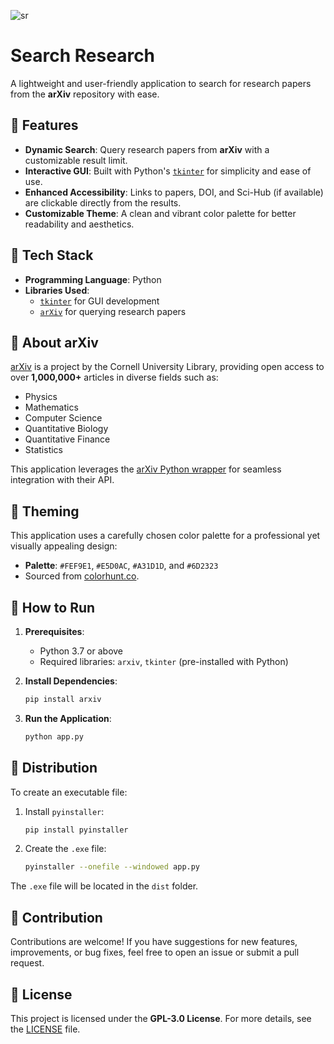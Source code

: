 
![sr](https://github.com/user-attachments/assets/d200809c-68ef-4b08-b1b6-ab38fb7bd1e2)


# Search Research  

A lightweight and user-friendly application to search for research papers from the **arXiv** repository with ease.  

## 📌 Features  

- **Dynamic Search**: Query research papers from **arXiv** with a customizable result limit.  
- **Interactive GUI**: Built with Python's [`tkinter`](https://docs.python.org/3/library/tkinter.html) for simplicity and ease of use.  
- **Enhanced Accessibility**: Links to papers, DOI, and Sci-Hub (if available) are clickable directly from the results.  
- **Customizable Theme**: A clean and vibrant color palette for better readability and aesthetics.  

## 📌 Tech Stack  

- **Programming Language**: Python  
- **Libraries Used**:  
  - [`tkinter`](https://docs.python.org/3/library/tkinter.html) for GUI development  
  - [`arXiv`](https://pypi.org/project/arxiv/) for querying research papers  

## 📌 About arXiv  

[arXiv](https://arxiv.org/) is a project by the Cornell University Library, providing open access to over **1,000,000+** articles in diverse fields such as:  

- Physics  
- Mathematics  
- Computer Science  
- Quantitative Biology  
- Quantitative Finance  
- Statistics  

This application leverages the [arXiv Python wrapper](https://pypi.org/project/arxiv/) for seamless integration with their API.  

## 📌 Theming  

This application uses a carefully chosen color palette for a professional yet visually appealing design:  

- **Palette**: `#FEF9E1`, `#E5D0AC`, `#A31D1D`, and `#6D2323`  
- Sourced from [colorhunt.co](https://colorhunt.co/palette/fef9e1e5d0aca31d1d6d2323).  

## 📌 How to Run  

1. **Prerequisites**:  
   - Python 3.7 or above  
   - Required libraries: `arxiv`, `tkinter` (pre-installed with Python)  

2. **Install Dependencies**:  
   ```bash  
   pip install arxiv  
   ```  

3. **Run the Application**:  
   ```bash  
   python app.py  
   ```  

## 📌 Distribution  

To create an executable file:  

1. Install `pyinstaller`:  
   ```bash  
   pip install pyinstaller  
   ```  

2. Create the `.exe` file:  
   ```bash  
   pyinstaller --onefile --windowed app.py  
   ```  

The `.exe` file will be located in the `dist` folder.  

## 📌 Contribution  

Contributions are welcome! If you have suggestions for new features, improvements, or bug fixes, feel free to open an issue or submit a pull request.  

## 📌 License  

This project is licensed under the **GPL-3.0 License**. For more details, see the [LICENSE](LICENSE) file.  
